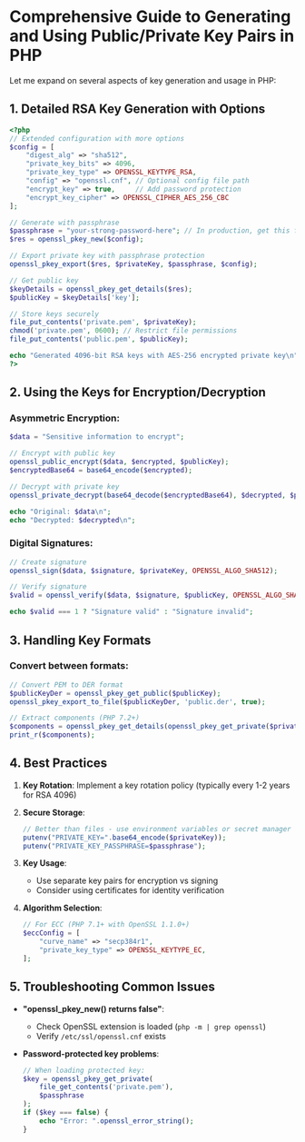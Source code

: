 # Comprehensive Guide to Generating and Using Public/Private Key Pairs in PHP

Let me expand on several aspects of key generation and usage in PHP:

## 1. Detailed RSA Key Generation with Options

```php
<?php
// Extended configuration with more options
$config = [
    "digest_alg" => "sha512",
    "private_key_bits" => 4096,
    "private_key_type" => OPENSSL_KEYTYPE_RSA,
    "config" => "openssl.cnf", // Optional config file path
    "encrypt_key" => true,     // Add password protection
    "encrypt_key_cipher" => OPENSSL_CIPHER_AES_256_CBC
];

// Generate with passphrase
$passphrase = "your-strong-password-here"; // In production, get this from secure storage
$res = openssl_pkey_new($config);

// Export private key with passphrase protection
openssl_pkey_export($res, $privateKey, $passphrase, $config);

// Get public key
$keyDetails = openssl_pkey_get_details($res);
$publicKey = $keyDetails['key'];

// Store keys securely
file_put_contents('private.pem', $privateKey);
chmod('private.pem', 0600); // Restrict file permissions
file_put_contents('public.pem', $publicKey);

echo "Generated 4096-bit RSA keys with AES-256 encrypted private key\n";
?>
```

## 2. Using the Keys for Encryption/Decryption

### Asymmetric Encryption:
```php
$data = "Sensitive information to encrypt";

// Encrypt with public key
openssl_public_encrypt($data, $encrypted, $publicKey);
$encryptedBase64 = base64_encode($encrypted);

// Decrypt with private key
openssl_private_decrypt(base64_decode($encryptedBase64), $decrypted, $privateKey, $passphrase);

echo "Original: $data\n";
echo "Decrypted: $decrypted\n";
```

### Digital Signatures:
```php
// Create signature
openssl_sign($data, $signature, $privateKey, OPENSSL_ALGO_SHA512);

// Verify signature
$valid = openssl_verify($data, $signature, $publicKey, OPENSSL_ALGO_SHA512);

echo $valid === 1 ? "Signature valid" : "Signature invalid";
```

## 3. Handling Key Formats

### Convert between formats:
```php
// Convert PEM to DER format
$publicKeyDer = openssl_pkey_get_public($publicKey);
openssl_pkey_export_to_file($publicKeyDer, 'public.der', true);

// Extract components (PHP 7.2+)
$components = openssl_pkey_get_details(openssl_pkey_get_private($privateKey, $passphrase));
print_r($components);
```

## 4. Best Practices

1. **Key Rotation**: Implement a key rotation policy (typically every 1-2 years for RSA 4096)

2. **Secure Storage**:
   ```php
   // Better than files - use environment variables or secret manager
   putenv("PRIVATE_KEY=".base64_encode($privateKey));
   putenv("PRIVATE_KEY_PASSPHRASE=$passphrase");
   ```

3. **Key Usage**:
   - Use separate key pairs for encryption vs signing
   - Consider using certificates for identity verification

4. **Algorithm Selection**:
   ```php
   // For ECC (PHP 7.1+ with OpenSSL 1.1.0+)
   $eccConfig = [
       "curve_name" => "secp384r1",
       "private_key_type" => OPENSSL_KEYTYPE_EC,
   ];
   ```

## 5. Troubleshooting Common Issues

- **"openssl_pkey_new() returns false"**:
  - Check OpenSSL extension is loaded (`php -m | grep openssl`)
  - Verify `/etc/ssl/openssl.cnf` exists

- **Password-protected key problems**:
  ```php
  // When loading protected key:
  $key = openssl_pkey_get_private(
      file_get_contents('private.pem'),
      $passphrase
  );
  if ($key === false) {
      echo "Error: ".openssl_error_string();
  }
  ```

